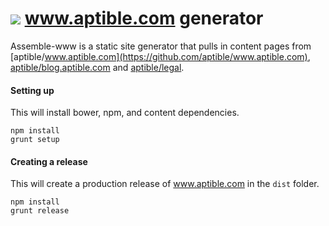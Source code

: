 # ![](https://raw.github.com/aptible/straptible/master/lib/straptible/rails/templates/public.api/icon-60px.png) www.aptible.com generator

Assemble-www is a static site generator that pulls in content pages from [aptible/www.aptible.com](https://github.com/aptible/www.aptible.com), [aptible/blog.aptible.com](https://github.com/aptible/blog.aptible.com) and [aptible/legal](https://github.com/aptible/legal).

#### Setting up

This will install bower, npm, and content dependencies.

````
npm install
grunt setup
````


#### Creating a release
This will create a production release of www.aptible.com in the `dist` folder. 

````
npm install
grunt release
````
